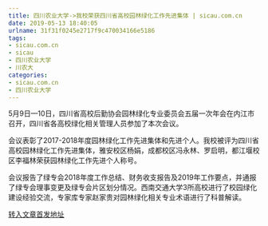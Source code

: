 ```yaml
---
title: 四川农业大学->我校荣获四川省高校园林绿化工作先进集体 | sicau.com.cn
date: 2019-05-13 18:40:05
urlname: 31f31f0245e2717f9c470034166e5186
tags: 
- sicau.com.cn
- sicau
- 四川农业大学
- 川农大
categories:
- sicau.com.cn
- 四川农业大学
---
```



5月9日—10日，四川省高校后勤协会园林绿化专业委员会五届一次年会在内江市召开，四川省各高校绿化相关管理人员参加了本次会议。

会议表彰了2017-2018年度园林绿化工作先进集体和先进个人。我校被评为四川省高校园林绿化工作先进集体，雅安校区杨娟，成都校区冯永林、罗启明，都江堰校区李福林荣获园林绿化工作先进个人称号。

会议报告了绿专会2018年度工作总结、财务收支报告及2019年工作要点，并通报了绿专会理事变更及绿专会片区划分情况。西南交通大学3所高校进行了校园绿化建设经验交流，专家库专家赵家贵对园林绿化相关专业术语进行了科普解读。





[转入文章首发地址](https://news.sicau.edu.cn/info/1078/51172.htm)